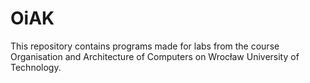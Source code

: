 # OiAK

This repository contains programs made for labs from the course Organisation and Architecture of Computers
on Wrocław University of Technology.
